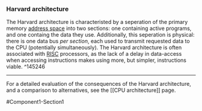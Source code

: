 ### Harvard architecture
The Harvard architecture is characteristed by a seperation of the primary memory [address space](<RAM#Address space>) into two sections: one containing active programs, and one containg the data they use. Additionally, this seperation is physical: there is one data bus *per section*, each used to transmit requested data to the CPU (potentially simultaneously). The Harvard architecture is often associated with [RISC](<RISC and CISC>) processors, as the lack of a delay in data-access when accessing instructions makes using more, but simpler, instructions viable.   ^145246
***
For a detailed evaluation of the consequences of the Harvard architecture, and a comparison to alternatives, see the [[CPU architecture]] page.

#Component1-Section1